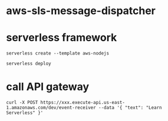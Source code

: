 # aws-sls-message-dispatcher

# serverless framework

`serverless create --template aws-nodejs`

`serverless deploy`

# call API gateway

`curl -X POST https://xxx.execute-api.us-east-1.amazonaws.com/dev/event-receiver --data '{ "text": "Learn Serverless" }'`



